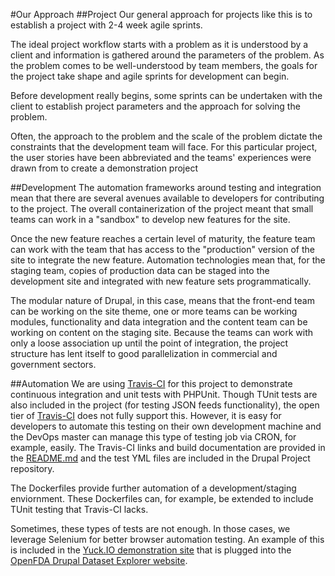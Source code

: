 #Our Approach 
##Project
Our general approach for projects like this is to establish a project with 2-4 week agile sprints. 

The ideal project workflow starts with a problem as it is understood by a client and information is gathered around the parameters of the problem. As the problem comes to be well-understood by team members, the goals for the project take shape and agile sprints for development can begin. 

Before development really begins, some sprints can be undertaken with the client to establish project parameters and the approach for solving the problem.

Often, the approach to the problem and the scale of the problem dictate the constraints that the development team will face. For this particular project, the user stories have been abbreviated and the teams' experiences were drawn from to create a demonstration project

##Development 
The automation frameworks around testing and integration mean that there are several avenues available to developers for contributing to the project. The overall containerization of the project meant that small teams can work in a "sandbox" to develop new features for the site. 

Once the new feature reaches a certain level of maturity, the feature team can work with the team that has access to the "production" version of the site to integrate the new feature. Automation technologies mean that, for the staging team, copies of production data can be staged into the development site and integrated with new feature sets programmatically. 

The modular nature of Drupal, in this case, means that the front-end team can be working on the site theme, one or more teams can be working modules, functionality and data integration and the content team can be working on content on the staging site. Because the teams can work with only a loose association up until the point of integration, the project structure has lent itself to good parallelization in commercial and government sectors. 

##Automation
We are using [Travis-CI](https://travis-ci.org) for this project to demonstrate continuous integration and unit tests with PHPUnit. Though TUnit tests are also included in the project (for testing JSON feeds functionality), the open tier of [Travis-CI](https://travis-ci.org) does not fully support this. However, it is easy for developers to automate this testing on their own development machine and the DevOps master can manage this type of testing job via CRON, for example, easily. The Travis-CI links and build documentation are provided in the [README.md](README.md) and the test YML files are included in the Drupal Project repository.

The Dockerfiles provide further automation of a development/staging enviornment. These Dockerfiles can, for example, be extended to include TUnit testing that Travis-CI lacks. 

Sometimes, these types of tests are not enough. In those cases, we leverage Selenium for better browser automation testing. An example of this is included in the [Yuck.IO demonstration site](http://yuckio.kfgisit.com) that is plugged into the [OpenFDA Drupal Dataset Explorer website](http://openfda.kfgisit.com).


